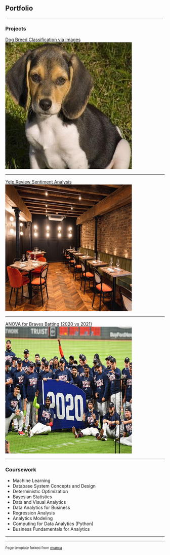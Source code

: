 ## Portfolio

---

### Projects 

[Dog Breed Classification via Images](/6740_Project_Final_Report.pdf)
<img src="images/beagle.jpg"
     width="400"
     height="400"/>

---
[Yelp Review Sentiment Analysis](/team130report.pdf)
<img src="images/restaurant.jpg"
     width="400"
     height="400"/>

---
[ANOVA for Braves Batting (2020 vs 2021)](/braves_batting_analysis.html)
<img src="images/braves_2020.jpg"
     width="400"
     height="400"/>

---

### Coursework

- Machine Learning
- Database System Concepts and Design
- Deterministic Optimization
- Bayesian Statistics
- Data and Visual Analytics
- Data Analytics for Business
- Regression Analysis
- Analytics Modeling
- Computing for Data Analytics (Python)
- Business Fundamentals for Analytics

---




---
<p style="font-size:11px">Page template forked from <a href="https://github.com/evanca/quick-portfolio">evanca</a></p>
<!-- Remove above link if you don't want to attibute -->
